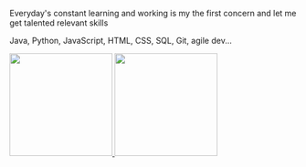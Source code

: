 <!--
[![Typing SVG](https://readme-typing-svg.herokuapp.com?color=%2336BCF7&center=true&vCenter=true&width=600&lines=Hello+|+Hola+|Bonjour+|Привет+|你好+|こんにちは+|नमस्ते;+Welcome+to+my+profile+🌍 )](https://git.io/typing-svg)
-->


Everyday's constant learning and working is my the first concern and let me get talented relevant skills


Java, Python, JavaScript, HTML, CSS, SQL, Git, agile dev... 
  

   <div>
     <a href="https://github.com/tauimonen">
     <img height="180em" src="https://github-readme-stats.vercel.app/api?username=cryptopanda430&show_icons=true&theme=codeSTACKr&include_all_commits=true&count_private=true"/>
     <img height="180em" src="https://github-readme-stats.vercel.app/api/top-langs/?username=cryptopanda430&layout=compact&langs_count=7&theme=github_dark"/>
   </div>
 
 
 <!--
  ![Phanatagama](https://raw.githubusercontent.com/Trilokia/Trilokia/379277808c61ef204768a61bbc5d25bc7798ccf1/bottom_header.svg)
  
  -->
 
  
<!-- <img alt="Thanks for visiting my profile!" width="100%" src="https://raw.githubusercontent.com/BrunnerLivio/brunnerlivio/master/images/marquee.svg" /> -->
